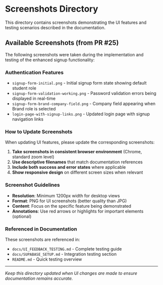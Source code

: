 # Screenshots Directory

This directory contains screenshots demonstrating the UI features and testing scenarios described in the documentation.

## Available Screenshots (from PR #25)

The following screenshots were taken during the implementation and testing of the enhanced signup functionality:

### Authentication Features
- `signup-form-initial.png` - Initial signup form state showing default student role
- `signup-form-validation-working.png` - Password validation errors being displayed in real-time
- `signup-form-brand-company-field.png` - Company field appearing when Brand role is selected
- `login-page-with-signup-links.png` - Updated login page with signup navigation links

### How to Update Screenshots

When updating UI features, please update the corresponding screenshots:

1. **Take screenshots in consistent browser environment** (Chrome, standard zoom level)
2. **Use descriptive filenames** that match documentation references
3. **Include both success and error states** where applicable
4. **Show responsive design** on different screen sizes when relevant

### Screenshot Guidelines

- **Resolution**: Minimum 1200px width for desktop views
- **Format**: PNG for UI screenshots (better quality than JPG)
- **Content**: Focus on the specific feature being demonstrated
- **Annotations**: Use red arrows or highlights for important elements (optional)

### Referenced in Documentation

These screenshots are referenced in:
- `docs/UI_FEEDBACK_TESTING.md` - Complete testing guide
- `docs/SUPABASE_SETUP.md` - Integration testing section
- `README.md` - Quick testing overview

---

*Keep this directory updated when UI changes are made to ensure documentation remains accurate.*